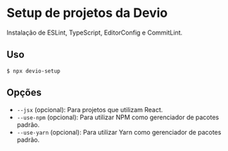 # Setup de projetos da Devio

Instalação de ESLint, TypeScript, EditorConfig e CommitLint.

## Uso

```console
$ npx devio-setup
```

## Opções

- ```--jsx``` (opcional): Para projetos que utilizam React.
- ```--use-npm``` (opcional): Para utilizar NPM como gerenciador de pacotes padrão.
- ```--use-yarn``` (opcional): Para utilizar Yarn como gerenciador de pacotes padrão.
